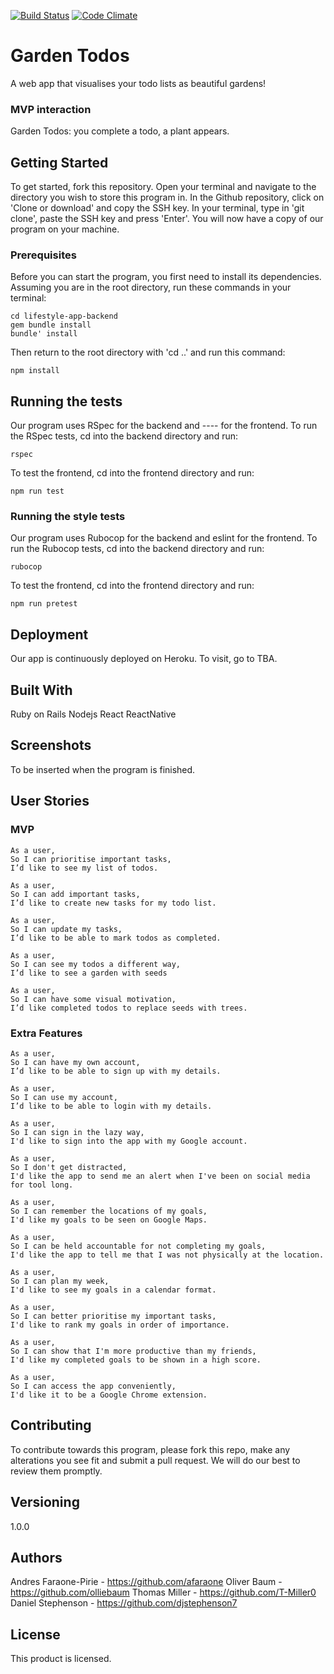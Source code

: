 [![Build Status](https://travis-ci.com/afaraone/final-project.svg?branch=master)](https://travis-ci.com/afaraone/final-project)
[![Code Climate](https://codeclimate.com/github/codeclimate/codeclimate/badges/gpa.svg)](https://codeclimate.com/github/afaraone/final-project)

# Garden Todos

A web app that visualises your todo lists as beautiful gardens!

### MVP interaction

Garden Todos: you complete a todo, a plant appears.

## Getting Started

To get started, fork this repository. Open your terminal and navigate to the directory you wish to store this program in. In the Github repository, click on 'Clone or download' and copy the SSH key. In your terminal, type in 'git clone', paste the SSH key and press 'Enter'. You will now have a copy of our program on your machine.

### Prerequisites

Before you can start the program, you first need to install its dependencies. Assuming you are in the root directory, run these commands in your terminal:

```
cd lifestyle-app-backend
gem bundle install
bundle' install
```
Then return to the root directory with 'cd ..' and run this command:

```
npm install
```

## Running the tests

Our program uses RSpec for the backend and ---- for the frontend. To run the RSpec tests, cd into the backend directory and run:

```
rspec
```

To test the frontend, cd into the frontend directory and run:

```
npm run test
```

### Running the style tests

Our program uses Rubocop for the backend and eslint for the frontend. To run the Rubocop tests, cd into the backend directory and run:

```
rubocop
```

To test the frontend, cd into the frontend directory and run:

```
npm run pretest
```

## Deployment

Our app is continuously deployed on Heroku. To visit, go to TBA.

## Built With

Ruby on Rails
Nodejs
React
ReactNative

## Screenshots

To be inserted when the program is finished.

## User Stories

### MVP

```
As a user,
So I can prioritise important tasks,
I’d like to see my list of todos.

As a user,
So I can add important tasks,
I’d like to create new tasks for my todo list.

As a user,
So I can update my tasks,
I’d like to be able to mark todos as completed.

As a user,
So I can see my todos a different way,
I’d like to see a garden with seeds

As a user,
So I can have some visual motivation,
I’d like completed todos to replace seeds with trees.
```

### Extra Features

```
As a user,
So I can have my own account,
I’d like to be able to sign up with my details.

As a user,
So I can use my account,
I’d like to be able to login with my details.

As a user,
So I can sign in the lazy way,
I'd like to sign into the app with my Google account.

As a user,
So I don't get distracted,
I'd like the app to send me an alert when I've been on social media for tool long.

As a user,
So I can remember the locations of my goals,
I'd like my goals to be seen on Google Maps.

As a user,
So I can be held accountable for not completing my goals,
I'd like the app to tell me that I was not physically at the location.

As a user,
So I can plan my week,
I'd like to see my goals in a calendar format.

As a user,
So I can better prioritise my important tasks,
I'd like to rank my goals in order of importance.

As a user,
So I can show that I'm more productive than my friends,
I'd like my completed goals to be shown in a high score.

As a user,
So I can access the app conveniently,
I'd like it to be a Google Chrome extension.
```

## Contributing

To contribute towards this program, please fork this repo, make any alterations you see fit and submit a pull request. We will do our best to review them promptly.

## Versioning

1.0.0

## Authors

Andres Faraone-Pirie - https://github.com/afaraone
Oliver Baum - https://github.com/olliebaum
Thomas Miller - https://github.com/T-Miller0
Daniel Stephenson - https://github.com/djstephenson7

## License

This product is licensed.
